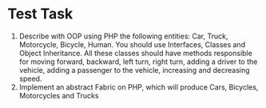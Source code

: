 # Test Task

1. Describe with OOP using PHP the following entities: Car, Truck, Motorcycle, Bicycle, Human. You should use Interfaces, Classes and Object Inheritance. All these classes should have methods responsible for moving forward, backward, left turn, right turn, adding a driver to the vehicle, adding a passenger to the vehicle, increasing and decreasing speed.
2. Implement an abstract Fabric on PHP, which will produce Cars, Bicycles, Motorcycles and Trucks

